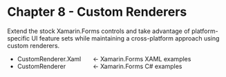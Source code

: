 # Chapter 8 - Custom Renderers<br/>
Extend the stock Xamarin.Forms controls and take advantage of platform-specific UI feature sets while maintaining a cross-platform approach using custom renderers.

<ul>
<li>CustomRenderer.Xaml &nbsp;&nbsp;&nbsp;&nbsp;&nbsp;&nbsp;<- Xamarin.Forms XAML examples</li>
<li>CustomRenderer &nbsp;&nbsp;&nbsp;&nbsp;&nbsp;&nbsp;&nbsp;&nbsp;&nbsp;&nbsp;&nbsp;&nbsp;&nbsp;&nbsp;&nbsp;<- Xamarin.Forms C# examples</li>
</ul>
